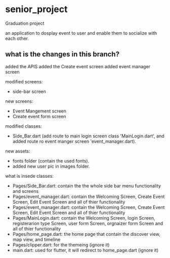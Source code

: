 # senior_project

Graduation project

an application to dosplay event to user and enable them to socialize with each other.

## what is the changes in this branch?
added the APIS
added the Create event screen
added event manager screen

modified screens:
- side-bar screen

new screens:
- Event Mangement screen
- Create event form screen

modified classes:
- Side_Bar.dart (add route to main login screen class 'MainLogin.dart', and added route ro event manger screen 'event_manager.dart).

new assets:
- fonts folder (contain the used fonts).
- added new user pic in images folder.

what is insede classes:
- Pages/Side_Bar.dart: contain the the whole side bar menu functionality and screens
- Pages/event_manager.dart: contain the Welcoming Screen, Create Event Screen, Edit Event Screen and all of thier functionality
- Pages/event_manager.dart: contain the Welcoming Screen, Create Event Screen, Edit Event Screen and all of thier functionality
- Pages/MainLogin.dart: contain the Welcoming Screen, login Screen, registerarion type Screen, user form Screen, orgnaizer form Screen and all of thier functionality
- Pages/home_page.dart: the home page that contain the discover view, map view, and timeline
- Pages/clipper.dart: for the themeing (ignore it)
- main.dart: used for flutter, it will redirect to home_page.dart (ignore it)
 
